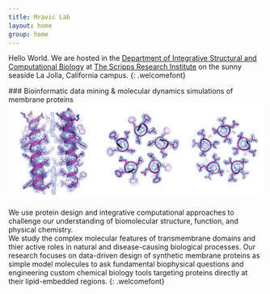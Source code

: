 ```yaml
---
title: Mravic Lab
layout: home
group: home
---
```


   Hello World.  We are hosted in the [Department of Integrative Structural and Computational Biology](https://www.scripps.edu/science-and-medicine/research-departments/integrative-structural-and-computational-biology/) at [The Scripps Research Institute](https://www.scripps.edu/) on the sunny seaside La Jolla, California campus. 
{: .welcomefont}
<br>

<div class="row">
### Bioinformatic data mining & molecular dynamics simulations of membrane proteins
<br>
<div class="col-md-7 order-md-1 ">

<img class="img-fluid" src="static/img/xtal_pretty.png" alt="Figure">
</div> 

</div>

<br>
   We use protein design and integrative computational approaches to challenge our understanding of biomolecular structure, function, and physical chemistry.  
<br>
   We study the complex molecular features of transmembrane domains and thier active roles in natural and disease-causing biological processes.  Our research focuses on data-driven design of synthetic membrane proteins as simple model molecules to ask fundamental biophysical questions and engineering custom chemical biology tools targeting proteins directly at their lipid-embedded regions.  
{: .welcomefont}
